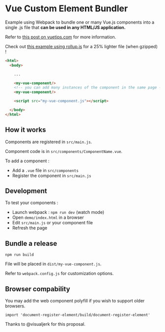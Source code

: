 # Vue Custom Element Bundler

Example using Webpack to bundle one or many Vue.js components into a single .js file that **can be used in any HTML/JS application.**

Refer to [this post on vuetips.com](http://vuetips.com/vue-web-components) for more information.

Check out [this example using rollup.js](https://github.com/kartsims/vue-customelement-bundler/tree/rollup) for a 25% lighter file (when gzipped) !

```html
<html>
  <body>

    ...

    <my-vue-component/>
    <!-- you can add many instances of the component in the same page -->
    <my-vue-component/>

    <script src="my-vue-component.js"></script>

  </body>
</html>
```

## How it works

Components are registered in `src/main.js`.

Component code is in `src/components/ComponentName.vue`.

To add a component :

- Add a `.vue` file in `src/components`
- Register the component in `src/main.js`

## Development

To test your components :

- Launch webpack : `npm run dev` (watch mode)
- Open `demo/index.html` in a browser
- Edit `src/main.js` or your component file
- Refresh the page

## Bundle a release

```
npm run build
```

File will be placed in `dist/my-vue-component.js`.

Refer to `webpack.config.js` for customization options.

## Browser compability

You may add the web component polyfill if you wish to support older browsers.

```
import 'document-register-element/build/document-register-element'
```

Thanks to @visualjerk for this proposal.
